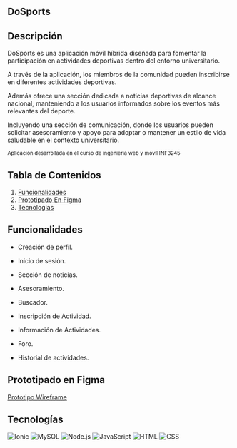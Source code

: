 ## DoSports
## Descripción

DoSports es una aplicación móvil híbrida diseñada para fomentar la participación en actividades deportivas dentro del entorno universitario.

A través de la aplicación, los miembros de la comunidad pueden inscribirse en diferentes actividades deportivas.

Además ofrece una sección dedicada a noticias deportivas de alcance nacional, manteniendo a los usuarios informados sobre los eventos más relevantes del deporte.

Incluyendo una sección de comunicación, donde los usuarios pueden solicitar asesoramiento y apoyo para adoptar o mantener un estilo de vida saludable en el contexto universitario.

<sub>Aplicación desarrollada en el curso de ingenieria web y móvil INF3245</sub>

## Tabla de Contenidos

1. [Funcionalidades](#funcionalidades)
2. [Prototipado En Figma](#prototipado-en-figma)
3. [Tecnologías](#tecnologías)

## Funcionalidades

- Creación de perfil.

- Inicio de sesión.
  
- Sección de noticias.
  
- Asesoramiento.

- Buscador.

- Inscripción de Actividad.

- Información de Actividades.

- Foro.

- Historial de actividades.

## Prototipado en Figma

[Prototipo Wireframe](https://www.figma.com/design/OhpDLO1HikjoKl7ndrjHzc/DoSports?node-id=11-27&t=rvU3IIRrJTx0IBBJ-1)

## Tecnologías
![Ionic](https://img.shields.io/badge/Ionic-3880FF?style=flat&logo=ionic&logoColor=white)
![MySQL](https://img.shields.io/badge/MySQL-4479A1?style=flat&logo=mysql&logoColor=white)
![Node.js](https://img.shields.io/badge/Node.js-339933?style=flat&logo=node.js&logoColor=white)
![JavaScript](https://img.shields.io/badge/JavaScript-F7DF1E?style=flat&logo=javascript&logoColor=black)
![HTML](https://img.shields.io/badge/HTML5-E34F26?style=flat&logo=html5&logoColor=white)
![CSS](https://img.shields.io/badge/CSS3-1572B6?style=flat&logo=css3&logoColor=white)



